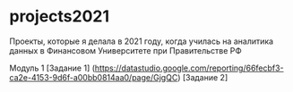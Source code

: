 # projects2021
Проекты, которые я делала в 2021 году, когда училась на аналитика данных в Финансовом Университете при Правительстве РФ


Модуль 1
[Задание 1] (https://datastudio.google.com/reporting/66fecbf3-ca2e-4153-9d6f-a00bb0814aa0/page/GjgQC)
[Задание 2] 
